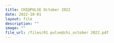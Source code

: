 ```yaml
---
title: CHI@PULSE October 2022
date: 2022-10-01
layout: file
description: ""
image: ""
file_url: /files/01 pulse@chi_october 2022.pdf
---
```

